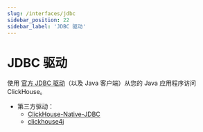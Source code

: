 ```yaml
---
slug: /interfaces/jdbc
sidebar_position: 22
sidebar_label: 'JDBC 驱动'
---
```



# JDBC 驱动

使用 [官方 JDBC 驱动](https://github.com/ClickHouse/clickhouse-jdbc)（以及 Java 客户端）从您的 Java 应用程序访问 ClickHouse。

- 第三方驱动：
    - [ClickHouse-Native-JDBC](https://github.com/housepower/ClickHouse-Native-JDBC)
    - [clickhouse4j](https://github.com/blynkkk/clickhouse4j)
